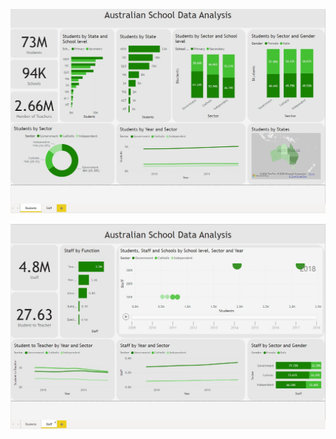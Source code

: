 
![alt text](https://github.com/TarekZaatar/PortfolioProjects/blob/main/Microsoft%20Power%20BI/School%20Data%20Analysis/Student%20page.JPG?raw=true)

![alt text](https://github.com/TarekZaatar/PortfolioProjects/blob/main/Microsoft%20Power%20BI/School%20Data%20Analysis/Staff%20page.JPG?raw=true)
